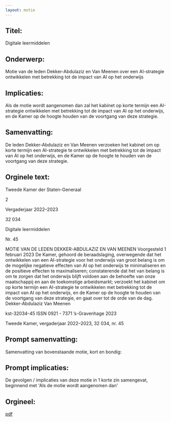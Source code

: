 ```yaml
---
layout: motie
---
```

## Titel:
Digitale leermiddelen
## Onderwerp:
Motie van de leden Dekker-Abdulaziz en Van Meenen over een AI-strategie ontwikkelen met betrekking tot de impact van AI op het onderwijs
## Implicaties:

Als de motie wordt aangenomen dan zal het kabinet op korte termijn een AI-strategie ontwikkelen met betrekking tot de impact van AI op het onderwijs, en de Kamer op de hoogte houden van de voortgang van deze strategie.
## Samenvatting:

De leden Dekker-Abdulaziz en Van Meenen verzoeken het kabinet om op korte termijn een AI-strategie te ontwikkelen met betrekking tot de impact van AI op het onderwijs, en de Kamer op de hoogte te houden van de voortgang van deze strategie.
## Orginele text:


Tweede Kamer der Staten-Generaal

2

Vergaderjaar 2022–2023

32 034

Digitale leermiddelen

Nr. 45

MOTIE VAN DE LEDEN DEKKER-ABDULAZIZ EN VAN MEENEN
Voorgesteld 1 februari 2023
De Kamer,
gehoord de beraadslaging,
overwegende dat het ontwikkelen van een AI-strategie voor het onderwijs
van groot belang is om de mogelijke negatieve effecten van AI op het
onderwijs te minimaliseren en de positieve effecten te maximaliseren;
constaterende dat het van belang is om te zorgen dat het onderwijs blijft
voldoen aan de behoefte van onze maatschappij en aan de toekomstige
arbeidsmarkt;
verzoekt het kabinet om op korte termijn een AI-strategie te ontwikkelen
met betrekking tot de impact van AI op het onderwijs, en de Kamer op de
hoogte te houden van de voortgang van deze strategie,
en gaat over tot de orde van de dag.
Dekker-Abdulaziz
Van Meenen

kst-32034-45
ISSN 0921 - 7371
’s-Gravenhage 2023

Tweede Kamer, vergaderjaar 2022–2023, 32 034, nr. 45


## Prompt samenvatting:
Samenvatting van bovenstaande motie, kort en bondig:


## Prompt implicaties:
De gevolgen / implicaties van deze motie in 1 korte zin samengevat, beginnend met 'Als de motie wordt aangenomen dan' 

## Orgineel:
[pdf](https://gegevensmagazijn.tweedekamer.nl/OData/v4/2.0/Document(fcfb6385-e45e-457e-9c09-9094292c621c)/resource)
